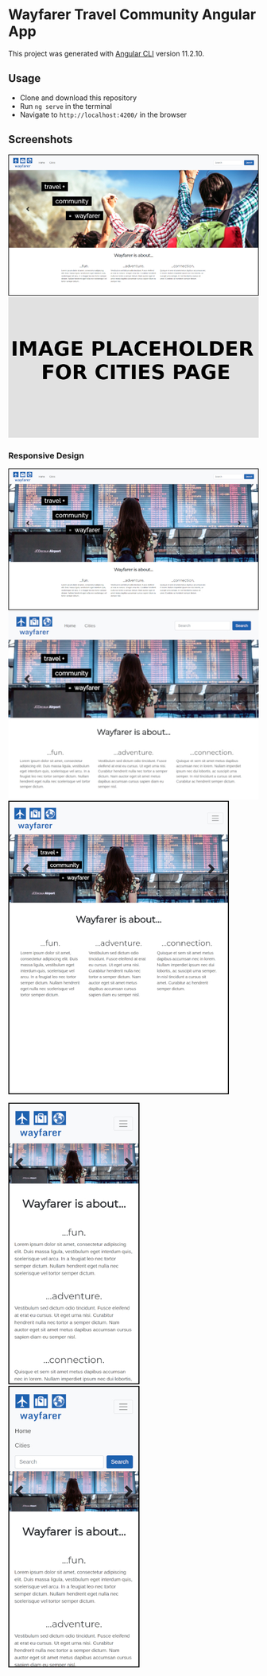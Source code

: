 # Wayfarer Travel Community Angular App

This project was generated with [Angular CLI](https://github.com/angular/angular-cli) version 11.2.10.

## Usage
 * Clone and download this repository
 * Run `ng serve` in the terminal
 * Navigate to `http://localhost:4200/` in the browser

## Screenshots

![homepage](./src/assets/images/screenshots/homepage_790x444.jpg)
![cities page](./src/assets/images/screenshots/placeholder_790x444.jpg)

### Responsive Design

![desktop layout](./src/assets/images/screenshots/desktop.jpg)
![ipad landscape layout](./src/assets/images/screenshots/ipad_landscape.jpg)
![ipad portrait layout](./src/assets/images/screenshots/ipad_portrait.jpg)

![iphoneX menu open layout](./src/assets/images/screenshots/iphone12_menu_open.jpg)
![iphoneX layout](./src/assets/images/screenshots/iphone12.jpg)


